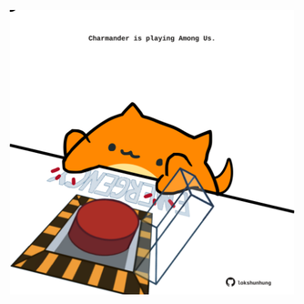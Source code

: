<!-- built at 24/03/2022, 23:00:57 UTC -->
<p align="center">
  <img width="500" height="500" src="./ReadmeImage.svg">
</p>
